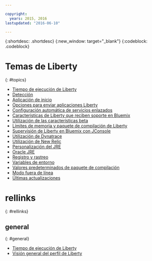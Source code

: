 ```yaml
---

copyright:
  years: 2015, 2016
lastupdated: "2016-06-10"

---
```


{:shortdesc: .shortdesc}
{:new_window: target="_blank"}
{:codeblock: .codeblock}

# Temas de Liberty
{: #topics}

* [Tiempo de ejecución de Liberty](index.html)
* [Detección](index.html#detection)
* [Aplicación de inicio](index.html#starter_application)
* [Opciones para enviar aplicaciones Liberty](optionsForPushing.html)
* [Configuración automática de servicios enlazados](autoConfig.html)
* [Características de Liberty que reciben soporte en Bluemix](libertyFeatures.html)
* [Utilización de las características beta](usingBetaFeatures.html)
* [Límites de memoria y paquete de compilación de Liberty](memoryLimits.html)
* [Supervisión de Liberty en Bluemix con JConsole](jconsole.html)
* [Utilización de Dynatrace](dynatrace.html)
* [Utilización de New Relic](newRelic.html)
* [Personalización del JRE](customizingJRE.html)
* [Oracle JRE](oracle_jre.html)
* [Registro y rastreo](loggingAndTracing.html)
* [Variables de entorno](environmentVariables.html)
* [Valores predeterminados de paquete de compilación](buildpackDefaults.html)
* [Modo fuera de línea](offlineMode.html)
* [Últimas actualizaciones](updates.html)

# rellinks
{: #rellinks}
## general
{: #general}
* [Tiempo de ejecución de Liberty](index.html)
* [Visión general del perfil de Liberty](http://www-01.ibm.com/support/knowledgecenter/SSAW57_8.5.5/com.ibm.websphere.wlp.nd.doc/ae/cwlp_about.html)
